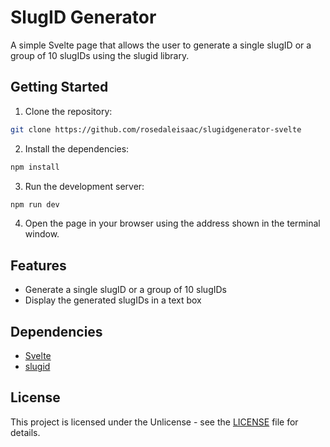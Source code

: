 # SlugID Generator

A simple Svelte page that allows the user to generate a single slugID or a group of 10 slugIDs using the slugid library.

## Getting Started

1. Clone the repository:

```bash
git clone https://github.com/rosedaleisaac/slugidgenerator-svelte
```

2. Install the dependencies:

```bash
npm install
```

3. Run the development server:

```bash
npm run dev
```

4. Open the page in your browser using the address shown in the terminal window.

## Features

- Generate a single slugID or a group of 10 slugIDs
- Display the generated slugIDs in a text box

## Dependencies

- [Svelte](https://svelte.dev/)
- [slugid](https://www.npmjs.com/package/slugid)

## License

This project is licensed under the Unlicense - see the [LICENSE](LICENSE) file for details.